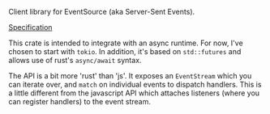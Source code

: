 Client library for EventSource (aka Server-Sent Events).

[Specification](https://html.spec.whatwg.org/multipage/server-sent-events.html#server-sent-events)

This crate is intended to integrate with an async runtime. For now, I've chosen to start with `tokio`. In addition, it's based on `std::futures` and allows use of rust's `async/await` syntax.

The API is a bit more 'rust' than 'js'. It exposes an `EventStream` which you can iterate over, and `match` on individual events to dispatch handlers. This is a little different from the javascript API which attaches listeners (where you can register handlers) to the event stream.

